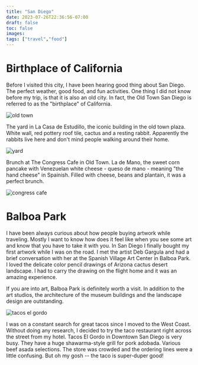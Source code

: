 ```yaml
---
title: "San Diego"
date: 2023-07-26T22:36:56-07:00
draft: false
toc: false
images:
tags: ["travel","food"]
---
```

# Birthplace of California   
Before I visited this city, I have been hearing good thing about San Diego. The perfect weather, good food, and fun activities. One thing I did not know before my trip, is that it is also an old city. In fact, the Old Town San Diego is referred to as the "birthplace" of California.

![old town](/sandiego/oldtown.jpg)  

The yard in La Casa de Estudillo, the iconic building in the old town plaza. White wall, red pottery roof tile, cactus and a resting rabbit. Apparently the rabbits live here and don't mind people walking around their home.

![yard](/sandiego/yard.jpg)  

Brunch at The Congress Cafe in Old Town. La de Mano, the sweet corn pancake with Venezuelan white cheese - queso de mano - meaning "the hand cheese" in Spainish. Filled with cheese, beans and plantain, it was a perfect brunch.

![congress cafe](/sandiego/congress-cafe.jpg)  

# Balboa Park   
I have been always curious about how people buying artwork while traveling. Mostly I want to know how does it feel like when you see some art and know that you have to take it with you. In San Diego I finally bought my first artwork while I was on the road. I met the artist Deb Gargula and had a brief conversation with her at the Spanish Village Art Center in Balboa Park. I loved the delicate color pencil drawings of Arizona cactus desert landscape. I had to carry the drawing on the flight home and it was an amazing experience.  

If you are into art, Balboa Park is definitely worth a visit. In addition to the art studios, the architecture of the museum buildings and the landscape design are outstanding.   

![tacos el gordo](/sandiego/gordo.jpg)

I was on a constant search for great tacos since I moved to the West Coast. Without doing any research, I decided to try the taco restaurant right across the street from my hotel. Tacos El Gordo in Downtown San Diego is very busy. They have a huge shawarma-style grill for pork adobada. Various beef asada selections. The store was crowded and the ordering lines were a little confusing. But oh my gosh -- the taco is super-duper good!

